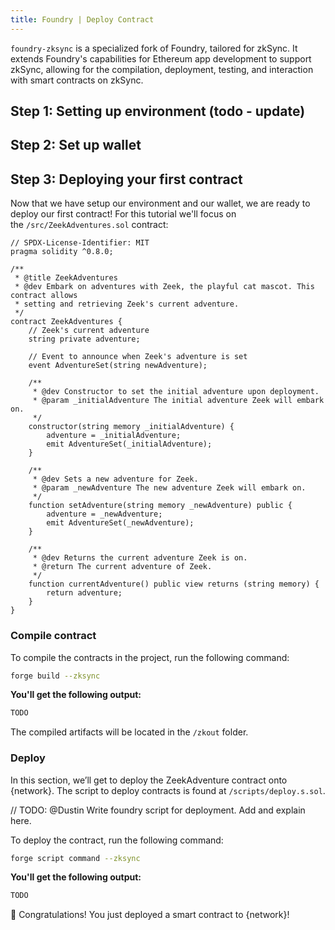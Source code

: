 ```yaml
---
title: Foundry | Deploy Contract
---
```


`foundry-zksync` is a specialized fork of Foundry, tailored for zkSync.
It extends Foundry's capabilities for Ethereum app development to support zkSync,
allowing for the compilation, deployment, testing, and interaction with smart contracts on zkSync.

## Step 1: Setting up environment (todo - update)

## Step 2: Set up wallet

## Step 3: Deploying your first contract

Now that we have setup our environment and our wallet,
we are ready to deploy our first contract!
For this tutorial we'll focus on the `/src/ZeekAdventures.sol` contract:

```solidity
// SPDX-License-Identifier: MIT
pragma solidity ^0.8.0;

/**
 * @title ZeekAdventures
 * @dev Embark on adventures with Zeek, the playful cat mascot. This contract allows
 * setting and retrieving Zeek's current adventure.
 */
contract ZeekAdventures {
    // Zeek's current adventure
    string private adventure;

    // Event to announce when Zeek's adventure is set
    event AdventureSet(string newAdventure);

    /**
     * @dev Constructor to set the initial adventure upon deployment.
     * @param _initialAdventure The initial adventure Zeek will embark on.
     */
    constructor(string memory _initialAdventure) {
        adventure = _initialAdventure;
        emit AdventureSet(_initialAdventure);
    }

    /**
     * @dev Sets a new adventure for Zeek.
     * @param _newAdventure The new adventure Zeek will embark on.
     */
    function setAdventure(string memory _newAdventure) public {
        adventure = _newAdventure;
        emit AdventureSet(_newAdventure);
    }

    /**
     * @dev Returns the current adventure Zeek is on.
     * @return The current adventure of Zeek.
     */
    function currentAdventure() public view returns (string memory) {
        return adventure;
    }
}
```

### Compile contract

To compile the contracts in the project, run the following command:

```bash
forge build --zksync
```

**You'll get the following output:**

```bash
TODO
```

The compiled artifacts will be located in the `/zkout` folder.

### Deploy

In this section, we’ll get to deploy the ZeekAdventure contract
onto {network}.
The script to deploy contracts is found at `/scripts/deploy.s.sol`.

// TODO:
@Dustin
Write foundry script for deployment. Add and explain here.

To deploy the contract, run the following command:

```bash
forge script command --zksync
```

**You'll get the following output:**

```bash
TODO
```

🥳 Congratulations! You just deployed a smart contract to {network}!
